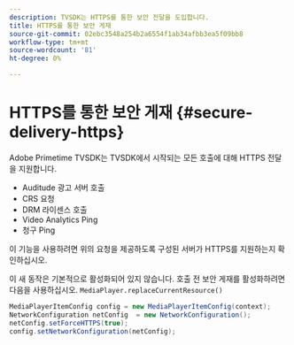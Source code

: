 ```yaml
---
description: TVSDK는 HTTPS를 통한 보안 전달을 도입합니다.
title: HTTPS를 통한 보안 게재
source-git-commit: 02ebc3548a254b2a6554f1ab34afbb3ea5f09bb8
workflow-type: tm+mt
source-wordcount: '81'
ht-degree: 0%

---
```


# HTTPS를 통한 보안 게재 {#secure-delivery-https}

Adobe Primetime TVSDK는 TVSDK에서 시작되는 모든 호출에 대해 HTTPS 전달을 지원합니다.

* Auditude 광고 서버 호출
* CRS 요청
* DRM 라이센스 호출
* Video Analytics Ping
* 청구 Ping

이 기능을 사용하려면 위의 요청을 제공하도록 구성된 서버가 HTTPS를 지원하는지 확인하십시오.

이 새 동작은 기본적으로 활성화되어 있지 않습니다. 호출 전 보안 게재를 활성화하려면 다음을 사용하십시오. `MediaPlayer.replaceCurrentResource()`

```java
MediaPlayerItemConfig config = new MediaPlayerItemConfig(context);
NetworkConfiguration netConfig  = new NetworkConfiguration();
netConfig.setForceHTTPS(true);
config.setNetworkConfiguration(netConfig);
```
